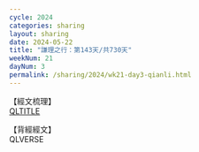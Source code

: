 ```yaml
---
cycle: 2024
categories: sharing
layout: sharing
date: 2024-05-22
title: "謙理之行：第143天/共730天"
weekNum: 21
dayNum: 3
permalink: /sharing/2024/wk21-day3-qianli.html
---
```

【經文梳理】  
[QLTITLE](QLLINK)

【背經經文】  
QLVERSE
